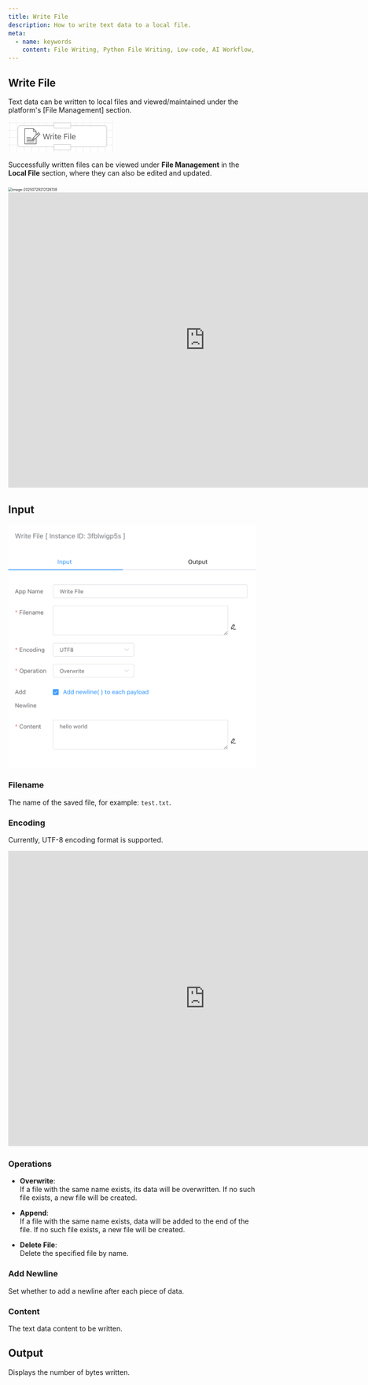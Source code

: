 ```yaml
---
title: Write File
description: How to write text data to a local file.
meta:
  - name: keywords
    content: File Writing, Python File Writing, Low-code, AI Workflow, Process Engine
---
```


## Write File

Text data can be written to local files and viewed/maintained under the platform's [File Management] section.

<img src="./img/write_file_menu.png" alt="image-20241013095115813" style="zoom:50%;" />

Successfully written files can be viewed under **File Management** in the **Local File** section, where they can also be edited and updated.

<img src="/Users/shuwoom/Desktop/iolinker.com/docs/img/write_file.png" alt="image-20250729212126138" style="zoom:50%;" />

<iframe 
    width="800" 
    height="600" 
    src="https://www.youtube.com/embed/irENExYvvJM"  frameborder="0" 
    allow="accelerometer; autoplay; encrypted-media; gyroscope; picture-in-picture" 
    allowfullscreen>
</iframe>

## Input

<img src="./img/write_file_input.png" alt="image-20241013095350884" style="zoom:50%;" />

### Filename

The name of the saved file, for example: `test.txt`.



### Encoding

Currently, UTF-8 encoding format is supported.

<iframe 
    width="800" 
    height="600" 
    src="https://www.youtube.com/embed/qaK4fCVEfmg"  frameborder="0" 
    allow="accelerometer; autoplay; encrypted-media; gyroscope; picture-in-picture" 
    allowfullscreen>
</iframe>

### Operations

- **Overwrite**:  
  If a file with the same name exists, its data will be overwritten. If no such file exists, a new file will be created.

- **Append**:  
  If a file with the same name exists, data will be added to the end of the file. If no such file exists, a new file will be created.

- **Delete File**:  
  Delete the specified file by name.



### Add Newline

Set whether to add a newline after each piece of data.



### Content

The text data content to be written.



## Output

Displays the number of bytes written.



